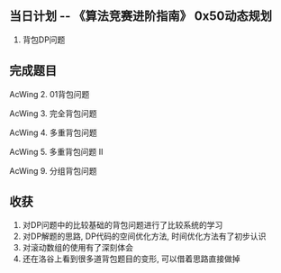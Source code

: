 
## 当日计划 -- 《算法竞赛进阶指南》 0x50动态规划 
1. 背包DP问题

## 完成题目
AcWing 2. 01背包问题

AcWing 3. 完全背包问题

AcWing 4. 多重背包问题

AcWing 5. 多重背包问题 II

AcWing 9. 分组背包问题

## 收获
1. 对DP问题中的比较基础的背包问题进行了比较系统的学习
2. 对DP解题的思路, DP代码的空间优化方法, 时间优化方法有了初步认识
3. 对滚动数组的使用有了深刻体会
4. 还在洛谷上看到很多道背包题目的变形, 可以借着思路直接做掉
